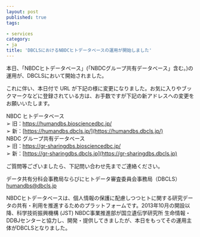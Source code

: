 ```yaml
---
layout: post
published: true
tags:

- services
category:
- ja
title: 'DBCLSにおけるNBDCヒトデータベースの運用が開始しました'
---
```

本日、「NBDCヒトデータベース」(「NBDCグループ共有データベース」含む。)の運用が、DBCLSにおいて開始されました。<br/>


これに伴い、本日付で URL が下記の様に変更になりました。お気に入りやブックマークなどに登録されている方は、お手数ですが下記の新アドレスへの変更をお願いいたします。<br/>

NBDC ヒトデータベース<br/>
➢ 旧：https://humandbs.biosciencedbc.jp/<br/>
➢ 新：[https://humandbs.dbcls.jp/](https://humandbs.dbcls.jp/)<br/>
NBDC グループ共有データベース<br/>
➢ 旧：https://gr-sharingdbs.biosciencedbc.jp/<br/>
➢ 新：[https://gr-sharingdbs.dbcls.jp](https://gr-sharingdbs.dbcls.jp)<br/>

ご質問等ございましたら、下記問い合わせ先までご連絡ください。<br/>

データ共有分科会事務局ならびにヒトデータ審査委員会事務局（DBCLS）<br/>
humandbs@dbcls.jp<br/>


NBDCヒトデータベースは、個人情報の保護に配慮しつつヒトに関する研究データの共有・利用を推進するためのプラットフォームです。2013年10月の開設以降、科学技術振興機構 (JST) NBDC事業推進部が国立遺伝学研究所 生命情報・DDBJセンターと協力し、開発・提供してきましたが、本日をもってその運用主体がDBCLSとなりました。
